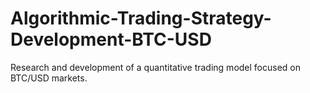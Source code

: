 # Algorithmic-Trading-Strategy-Development-BTC-USD
Research and development of a quantitative trading model focused on BTC/USD markets.
